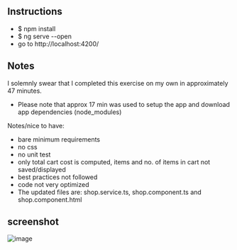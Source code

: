 ## Instructions 

* $ npm install
* $ ng serve --open
* go to http://localhost:4200/

## Notes


I solemnly swear that I completed this exercise on my own in approximately 47 minutes. 

* Please note that approx 17 min was used to setup the app and download app dependencies (node_modules)

Notes/nice to have:
* bare minimum requirements
* no css
* no unit test
* only total cart cost is computed, items and no. of items in cart not saved/displayed
* best practices not followed
* code not very optimized
* The updated files are: shop.service.ts, shop.component.ts and shop.component.html


## screenshot
![image](https://user-images.githubusercontent.com/83465456/117533890-a85cde80-b021-11eb-99eb-1f954c1dcb26.png)
